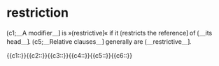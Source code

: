 # restriction

⟮c1;＿A modifier＿⟯ is »⟮restrictive⟯« if it ⟮restricts the reference⟯ of ⟮＿its head＿⟯.
⟮c5;＿Relative clauses＿⟯ generally are ⟮＿restrictive＿⟯.

<span class='cloze-dump'>{{c1::}}{{c2::}}{{c3::}}{{c4::}}{{c5::}}{{c6::}}</span>